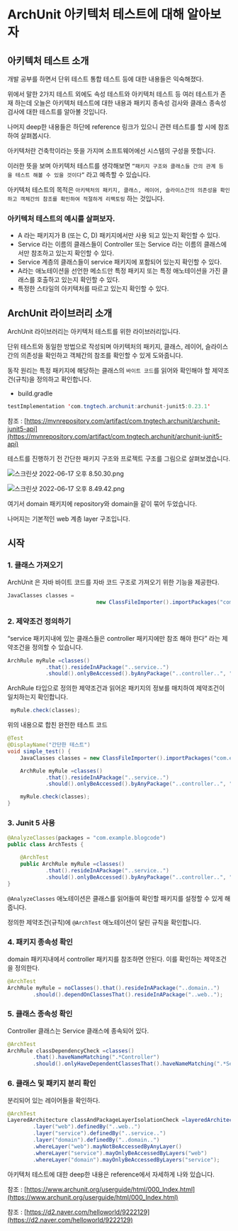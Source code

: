 # ArchUnit 아키텍처 테스트에 대해 알아보자

## 아키텍처 테스트 소개

개발 공부를 하면서 단위 테스트 통합 테스트 등에 대한 내용들은 익숙해졌다.

위에서 말한 2가지 테스트 외에도 속성 테스트와 아키텍처 테스트 등 여러 테스트가 존재 하는데 오늘은 아키텍처 테스트에 대한 내용과 패키지 종속성 검사와 클래스 종속성 검사에 대한 테스트를 알아볼 것입니다.

나머지 deep한 내용들은 하단에 reference 링크가 있으니 관련 테스트를 할 시에 참조하여 살펴봅시다.

아키텍처란 건축학이라는 뜻을 가지며 소프트웨어에선 시스템의 구성을 뜻합니다.

이러한 뜻을 보며 아키텍처 테스트를 생각해보면 `“패키지 구조와 클래스들 간의 관계 등 을 테스트 해볼 수 있을 것이다”` 라고 예측할 수 있습니다. 

아키텍처 테스트의 목적은 `아키텍처의 패키지, 클래스, 레이어, 슬라이스간의 의존성을 확인하고 객체간의 참조를 확인하여 적절하게 리팩토링` 하는 것입니다.

### 아키텍처 테스트의 예시를 살펴보자.

- A 라는 패키지가 B (또는 C, D) 패키지에서만 사용 되고 있는지 확인할 수 있다.
- Service 라는 이름의 클래스들이 Controller 또는 Service 라는 이름의 클래스에서만 참조하고 있는지 확인할 수 있다.
- Service 계층의 클래스들이 service 패키지에 포함되어 있는지 확인할 수 있다.
- A라는 애노테이션을 선언한 메소드만 특정 패키지 또는 특정 애노테이션을 가진 클래스를 호출하고 있는지 확인할 수 있다.
- 특정한 스타일의 아키텍처를 따르고 있는지 확인할 수 있다.

## ArchUnit 라이브러리 소개

ArchUnit 라이브러리는 아키텍처 테스트를 위한 라이브러리입니다. 

단위 테스트와 동일한 방법으로 작성되며 아키텍처의 패키지, 클래스, 레이어, 슬라이스간의 의존성을 확인하고 객체간의 참조를 확인할 수 있게 도와줍니다.

동작 원리는 특정 패키지에 해당하는 클래스의 `바이트 코드`를 읽어와 확인해야 할 제약조건(규칙)을 정의하고 확인합니다.

- build.gradle

```java
testImplementation 'com.tngtech.archunit:archunit-junit5:0.23.1'
```

참조 : [https://mvnrepository.com/artifact/com.tngtech.archunit/archunit-junit5-api](https://mvnrepository.com/artifact/com.tngtech.archunit/archunit-junit5-api)

테스트를 진행하기 전 간단한 패키지 구조와 프로젝트 구조를 그림으로 살펴보겠습니다.

![스크린샷 2022-06-17 오후 8.50.30.png](ArchUnit%20%E1%84%8B%E1%85%A1%E1%84%8F%E1%85%B5%E1%84%90%E1%85%A6%E1%86%A8%E1%84%8E%E1%85%A5%20%E1%84%90%E1%85%A6%E1%84%89%E1%85%B3%E1%84%90%E1%85%B3%E1%84%8B%E1%85%A6%20%E1%84%83%E1%85%A2%E1%84%92%E1%85%A2%20%E1%84%8B%E1%85%A1%E1%86%AF%E1%84%8B%E1%85%A1%E1%84%87%E1%85%A9%E1%84%8C%E1%85%A1%20eeebe19c41574ddd94de0424a49d4533/%E1%84%89%E1%85%B3%E1%84%8F%E1%85%B3%E1%84%85%E1%85%B5%E1%86%AB%E1%84%89%E1%85%A3%E1%86%BA_2022-06-17_%E1%84%8B%E1%85%A9%E1%84%92%E1%85%AE_8.50.30.png)

![스크린샷 2022-06-17 오후 8.49.42.png](ArchUnit%20%E1%84%8B%E1%85%A1%E1%84%8F%E1%85%B5%E1%84%90%E1%85%A6%E1%86%A8%E1%84%8E%E1%85%A5%20%E1%84%90%E1%85%A6%E1%84%89%E1%85%B3%E1%84%90%E1%85%B3%E1%84%8B%E1%85%A6%20%E1%84%83%E1%85%A2%E1%84%92%E1%85%A2%20%E1%84%8B%E1%85%A1%E1%86%AF%E1%84%8B%E1%85%A1%E1%84%87%E1%85%A9%E1%84%8C%E1%85%A1%20eeebe19c41574ddd94de0424a49d4533/%E1%84%89%E1%85%B3%E1%84%8F%E1%85%B3%E1%84%85%E1%85%B5%E1%86%AB%E1%84%89%E1%85%A3%E1%86%BA_2022-06-17_%E1%84%8B%E1%85%A9%E1%84%92%E1%85%AE_8.49.42.png)

여기서 domain 패키지에 repository와 domain을 같이 묶어 두었습니다.

나머지는 기본적인 web 계층 layer 구조입니다.

## 시작

### 1. 클래스 가져오기

ArchUnit 은 자바 바이트 코드를 자바 코드 구조로 가져오기 위한 기능을 제공한다.

```java
JavaClasses classes = 
							new ClassFileImporter().importPackages("com.example.blogcode");

```

### 2. 제약조건 정의하기

“service 패키지내에 있는 클래스들은 controller 패키지에만 참조 해야 한다” 라는 제약조건을 정의할 수 있습니다.

```java
ArchRule myRule =classes()
            .that().resideInAPackage("..service..")
            .should().onlyBeAccessed().byAnyPackage("..controller..", "..service..");
```

ArchRule 타입으로 정의한 제약조건과 읽어온 패키지의 정보를 매치하여 제약조건이 일치하는지 확인합니다.

```java
 myRule.check(classes);
```

위의 내용으로 합친 완전한 테스트 코드

```java
@Test
@DisplayName("간단한 테스트")
void simple_test() {
    JavaClasses classes = new ClassFileImporter().importPackages("com.example.blogcode");

    ArchRule myRule =classes()
            .that().resideInAPackage("..service..")
            .should().onlyBeAccessed().byAnyPackage("..controller..", "..service..");

    myRule.check(classes);
}
```

### 3. Junit 5 사용

```java
@AnalyzeClasses(packages = "com.example.blogcode")
public class ArchTests {

    @ArchTest
    public ArchRule myRule =classes()
            .that().resideInAPackage("..service..")
            .should().onlyBeAccessed().byAnyPackage("..controller..", "..service..");
}
```

`@AnalyzeClasses` 애노테이션은 클래스를 읽어들여 확인할 패키지를 설정할 수 있게 해줍니다.

정의한 제약조건(규칙)에 `@ArchTest` 애노테이션이 달린 규칙을 확인합니다.

### 4. 패키지 종속성 확인

domain 패키지내에서 controller 패키지를 참조하면 안된다. 이를 확인하는 제약조건을 정의한다.

```java
@ArchTest
ArchRule myRule = noClasses().that().resideInAPackage("..domain..")
        .should().dependOnClassesThat().resideInAPackage("..web..");
```

### 5. 클래스 종속성 확인

Controller 클래스는 Service 클래스에 종속되어 있다.

```java
@ArchTest
ArchRule classDependencyCheck =classes()
        .that().haveNameMatching(".*Controller")
        .should().onlyHaveDependentClassesThat().haveNameMatching(".*Service");
```

### 6. 클래스 및 패키지 분리 확인

분리되어 있는 레이어들을 확인하다.

```java
@ArchTest
LayeredArchitecture classAndPackageLayerIsolationCheck =layeredArchitecture()
        .layer("web").definedBy("..web..")
        .layer("service").definedBy("..service..")
        .layer("domain").definedBy("..domain..")
        .whereLayer("web").mayNotBeAccessedByAnyLayer()
        .whereLayer("service").mayOnlyBeAccessedByLayers("web")
        .whereLayer("domain").mayOnlyBeAccessedByLayers("service");
```

아키텍처 테스트에 대한 deep한 내용은 reference에서 자세하게 나와 있습니다.

참조 : [https://www.archunit.org/userguide/html/000_Index.html](https://www.archunit.org/userguide/html/000_Index.html)

참조 : [https://d2.naver.com/helloworld/9222129](https://d2.naver.com/helloworld/9222129)